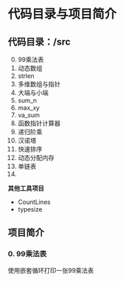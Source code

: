 # 代码目录与项目简介

## 代码目录：/src

0. 99乘法表
1. 动态数组
2. strlen
3. 多维数组与指针
4. 大端与小端
5. sum_n
6. max_xy
7. va_sum
8. 函数指针计算器
9. 递归阶乘
10. 汉诺塔
11. 快速排序
12. 动态分配内存
13. 单链表
14. 

**其他工具项目**
- CountLines
- typesize

## 项目简介
### 0. 99乘法表
使用嵌套循环打印一张99乘法表
